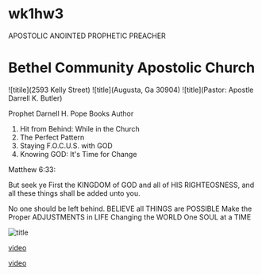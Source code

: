 # wk1hw3
APOSTOLIC ANOINTED PROPHETIC PREACHER

# Bethel Community Apostolic Church
![titile](2593 Kelly Street) 
![title](Augusta, Ga 30904)
![title](Pastor: Apostle Darrell K. Butler)

Prophet Darnell H. Pope
Books Author

1. Hit from Behind: While in the Church
1. The Perfect Pattern
1. Staying F.O.C.U.S. with GOD
1. Knowing GOD: It's Time for Change

Matthew 6:33:

But seek ye First the KINGDOM of GOD and all of HIS RIGHTEOSNESS, and all these things shall be added unto you.

 No one should be left behind.
 BELIEVE all THINGS are POSSIBLE
 Make the Proper ADJUSTMENTS in LIFE
Changing the WORLD One SOUL at a TIME



![title](https://yt3.ggpht.com/a-/AAuE7mDdjSzTCo9Hs42xS4RrQ2exy2p-gpBUADAXgW8niw=s288-c-k-c0xffffffff-no-rj-mo)

[video](https://www.youtube.com/watch?v=Y_W73ekBg10&t=41s)

[video](https://www.youtube.com/watch?v=dxRMtVO-g9M)